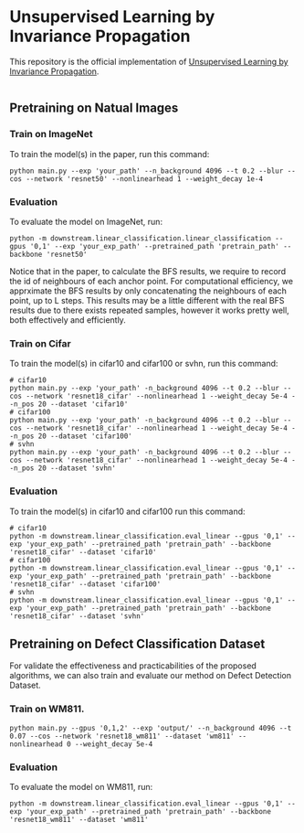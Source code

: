 # Unsupervised Learning by Invariance Propagation

This repository is the official implementation of [Unsupervised Learning by Invariance Propagation](https://arxiv.org/abs/2010.11694). 

<img src="img/graph.png" alt="" align=center />

## Pretraining on Natual Images
### Train on ImageNet
To train the model(s) in the paper, run this command:

```
python main.py --exp 'your_path' --n_background 4096 --t 0.2 --blur --cos --network 'resnet50' --nonlinearhead 1 --weight_decay 1e-4
```

### Evaluation

To evaluate the model on ImageNet, run:

```eval
python -m downstream.linear_classification.linear_classification --gpus '0,1' --exp 'your_exp_path' --pretrained_path 'pretrain_path' --backbone 'resnet50'
```

Notice that in the paper, to calculate the BFS results, we require to record the id of neighbours of each anchor point. For computational efficiency, we apprximate the BFS results by only concatenating the neighbours of each point, up to L steps. This results may be a little different with the real BFS results due to there exists repeated samples, however it works pretty well, both effectively and efficiently.

### Train on Cifar
To train the model(s) in cifar10 and cifar100 or svhn, run this command:

```
# cifar10
python main.py --exp 'your_path' -n_background 4096 --t 0.2 --blur --cos --network 'resnet18_cifar' --nonlinearhead 1 --weight_decay 5e-4 --n_pos 20 --dataset 'cifar10'
# cifar100
python main.py --exp 'your_path' -n_background 4096 --t 0.2 --blur --cos --network 'resnet18_cifar' --nonlinearhead 1 --weight_decay 5e-4 --n_pos 20 --dataset 'cifar100'
# svhn
python main.py --exp 'your_path' -n_background 4096 --t 0.2 --blur --cos --network 'resnet18_cifar' --nonlinearhead 1 --weight_decay 5e-4 --n_pos 20 --dataset 'svhn'
```

### Evaluation
To train the model(s) in cifar10 and cifar100 run this command:

```eval
# cifar10
python -m downstream.linear_classification.eval_linear --gpus '0,1' --exp 'your_exp_path' --pretrained_path 'pretrain_path' --backbone 'resnet18_cifar' --dataset 'cifar10'
# cifar100
python -m downstream.linear_classification.eval_linear --gpus '0,1' --exp 'your_exp_path' --pretrained_path 'pretrain_path' --backbone 'resnet18_cifar' --dataset 'cifar100'
# svhn
python -m downstream.linear_classification.eval_linear --gpus '0,1' --exp 'your_exp_path' --pretrained_path 'pretrain_path' --backbone 'resnet18_cifar' --dataset 'svhn'
```

## Pretraining on Defect Classification Dataset
For validate the effectiveness and practicabilities of the proposed algorithms, we can also train and evaluate our method on Defect Detection Dataset.

### Train on WM811.
```
python main.py --gpus '0,1,2' --exp 'output/' --n_background 4096 --t 0.07 --cos --network 'resnet18_wm811' --dataset 'wm811' --nonlinearhead 0 --weight_decay 5e-4
```

### Evaluation

To evaluate the model on WM811, run:

```eval
python -m downstream.linear_classification.eval_linear --gpus '0,1' --exp 'your_exp_path' --pretrained_path 'pretrain_path' --backbone 'resnet18_wm811' --dataset 'wm811'
```

